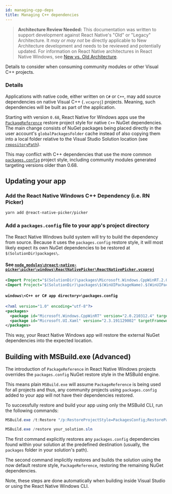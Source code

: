 ```yaml
---
id: managing-cpp-deps
title: Managing C++ dependencies
---
```


> **Architecture Review Needed:** This documentation was written to support development against React Native's "Old" or "Legacy" Architecture. It *may or may not* be directly applicable to New Architecture development and needs to be reviewed and potentially updated. For information on React Native architectures in React Native Windows, see [New vs. Old Architecture](new-architecture.md).

Details to consider when consuming community modules or other Visual C++ projects.

### Details

Applications with native code, either written on `C#` or `C++`, may add source dependencies on native Visual C++ (`.vcxproj`) projects. Meaning, such dependencies will be built as part of the application.

Starting with version `0.68`, React Native for Windows apps use the [`PackageReference`](https://docs.microsoft.com/nuget/consume-packages/package-references-in-project-files) restore project style for native `C++` NuGet dependencies. The main change consists of NuGet packages being placed directly in the user account's `globalPackagesFolder` cache instead of also copying them into a local folder relative to the Visual Studio Solution location (see [`repositoryPath`](https://docs.microsoft.com/nuget/reference/nuget-config-file)).

This may conflict with C++ dependencies that use the more common [`packages.config`](https://docs.microsoft.com/nuget/reference/packages-config) project style, including community modules generated targeting versions older than 0.68.

## Updating your app

### Add the React Native Windows C++ Dependency (i.e. RN Picker)

```
yarn add @react-native-picker/picker
```

### Add a `packages.config` file to your app's project directory

The React Native Windows build system will try to build the dependency from source. Because it uses the `packages.config` restore style, it will most likely expect its own NuGet dependencies to be restored at `$(SolutionDir)packages\`.

#### See [`node_modules\@react-native-picker\picker\windows\ReactNativePicker\ReactNativePicker.vcxproj`](https://github.com/react-native-picker/picker/blob/v2.2.1/windows/ReactNativePicker/ReactNativePicker.vcxproj#L156)

```xml title="ReactNativePicker.vcxproj"
<Import Project="$(SolutionDir)\packages\Microsoft.Windows.CppWinRT.2.0.210312.4\build\native\Microsoft.Windows.CppWinRT.targets" Condition="Exists('$(SolutionDir)\packages\Microsoft.Windows.CppWinRT.2.0.210312.4\build\native\Microsoft.Windows.CppWinRT.targets')" />
<Import Project="$(SolutionDir)\packages\$(WinUIPackageName).$(WinUIPackageVersion)\build\native\$(WinUIPackageName).targets" Condition="Exists('$(SolutionDir)\packages\$(WinUIPackageName).$(WinUIPackageVersion)\build\native\$(WinUIPackageName).targets')" />
```

#### `windows\<C++ or C# app directory>\packages.config`

```xml title="packages.config"
<?xml version="1.0" encoding="utf-8"?>
<packages>
  <package id="Microsoft.Windows.CppWinRT" version="2.0.210312.4" targetFramework="native" />
  <package id="Microsoft.UI.Xaml" version="2.3.191129002" targetFramework="native" />
</packages>
```

This way, your React Native Windows app will restore the external NuGet dependencies into the expected location.

## Building with MSBuild.exe (Advanced)

The introduction of `PackageReference` in React Native Windows projects overrides the `packages.config` NuGet restore style in the MSBuild engine.

This means plain `MSBuild.exe` will assume `PackageReference` is being used for all projects and thus, any community projects using `packages.config` added to your app will not have their dependencies restored.

To successfully restore and build your app using only the  MSBuild CLI, run the following commands:
```PowerShell
MSBuild.exe /t:Restore "/p:RestoreProjectStyle=PackagesConfig;RestorePackagesConfig=true" your_solution.sln

MSBuild.exe /restore your_solution.sln
```

The first command explicitly restores any `packages.config` dependencies found within your solution at the predefined destination (usually, the `packages` folder in your solution's path).

The second command implicitly restores and builds the solution using the now default restore style, `PackageReference`, restoring the remaining NuGet dependencies.

Note, these steps are done automatically when building inside Visual Studio or using the React Native Windows CLI.